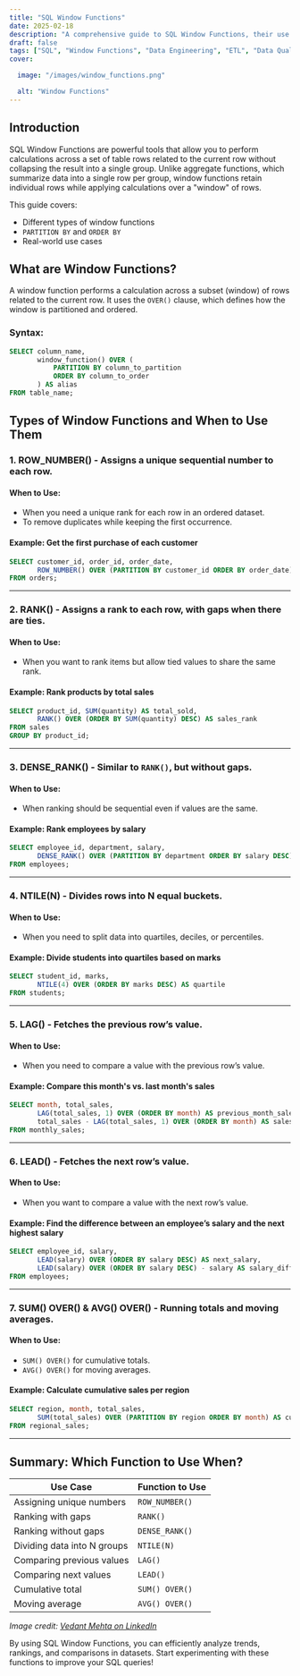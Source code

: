 ```yaml
---
title: "SQL Window Functions"
date: 2025-02-18
description: "A comprehensive guide to SQL Window Functions, their use cases, and real-world applications."
draft: false
tags: ["SQL", "Window Functions", "Data Engineering", "ETL", "Data Quality"]
cover:

  image: "/images/window_functions.png"

  alt: "Window Functions"
---
```


## Introduction

SQL Window Functions are powerful tools that allow you to perform calculations across a set of table rows related to the current row without collapsing the result into a single group. Unlike aggregate functions, which summarize data into a single row per group, window functions retain individual rows while applying calculations over a "window" of rows.

This guide covers:
- Different types of window functions
- `PARTITION BY` and `ORDER BY`
- Real-world use cases

## What are Window Functions?

A window function performs a calculation across a subset (window) of rows related to the current row. It uses the `OVER()` clause, which defines how the window is partitioned and ordered.

### Syntax:
```sql
SELECT column_name, 
       window_function() OVER (
           PARTITION BY column_to_partition 
           ORDER BY column_to_order
       ) AS alias
FROM table_name;
```

## Types of Window Functions and When to Use Them

### 1. **ROW_NUMBER()** - Assigns a unique sequential number to each row.
#### **When to Use:**
- When you need a unique rank for each row in an ordered dataset.
- To remove duplicates while keeping the first occurrence.
#### **Example: Get the first purchase of each customer**
```sql
SELECT customer_id, order_id, order_date,
       ROW_NUMBER() OVER (PARTITION BY customer_id ORDER BY order_date) AS order_rank
FROM orders;
```
---

### 2. **RANK()** - Assigns a rank to each row, with gaps when there are ties.
#### **When to Use:**
- When you want to rank items but allow tied values to share the same rank.
#### **Example: Rank products by total sales**
```sql
SELECT product_id, SUM(quantity) AS total_sold,
       RANK() OVER (ORDER BY SUM(quantity) DESC) AS sales_rank
FROM sales
GROUP BY product_id;
```
---

### 3. **DENSE_RANK()** - Similar to `RANK()`, but without gaps.
#### **When to Use:**
- When ranking should be sequential even if values are the same.
#### **Example: Rank employees by salary**
```sql
SELECT employee_id, department, salary,
       DENSE_RANK() OVER (PARTITION BY department ORDER BY salary DESC) AS salary_rank
FROM employees;
```
---

### 4. **NTILE(N)** - Divides rows into N equal buckets.
#### **When to Use:**
- When you need to split data into quartiles, deciles, or percentiles.
#### **Example: Divide students into quartiles based on marks**
```sql
SELECT student_id, marks,
       NTILE(4) OVER (ORDER BY marks DESC) AS quartile
FROM students;
```
---

### 5. **LAG()** - Fetches the previous row’s value.
#### **When to Use:**
- When you need to compare a value with the previous row’s value.
#### **Example: Compare this month's vs. last month's sales**
```sql
SELECT month, total_sales,
       LAG(total_sales, 1) OVER (ORDER BY month) AS previous_month_sales,
       total_sales - LAG(total_sales, 1) OVER (ORDER BY month) AS sales_change
FROM monthly_sales;
```
---

### 6. **LEAD()** - Fetches the next row’s value.
#### **When to Use:**
- When you want to compare a value with the next row’s value.
#### **Example: Find the difference between an employee’s salary and the next highest salary**
```sql
SELECT employee_id, salary,
       LEAD(salary) OVER (ORDER BY salary DESC) AS next_salary,
       LEAD(salary) OVER (ORDER BY salary DESC) - salary AS salary_difference
FROM employees;
```
---

### 7. **SUM() OVER() & AVG() OVER()** - Running totals and moving averages.
#### **When to Use:**
- `SUM() OVER()` for cumulative totals.
- `AVG() OVER()` for moving averages.
#### **Example: Calculate cumulative sales per region**
```sql
SELECT region, month, total_sales,
       SUM(total_sales) OVER (PARTITION BY region ORDER BY month) AS cumulative_sales
FROM regional_sales;
```
---

## Summary: Which Function to Use When?
| Use Case | Function to Use |
|----------|----------------|
| Assigning unique numbers | `ROW_NUMBER()` |
| Ranking with gaps | `RANK()` |
| Ranking without gaps | `DENSE_RANK()` |
| Dividing data into N groups | `NTILE(N)` |
| Comparing previous values | `LAG()` |
| Comparing next values | `LEAD()` |
| Cumulative total | `SUM() OVER()` |
| Moving average | `AVG() OVER()` |



*Image credit: [Vedant Mehta on LinkedIn](https://www.linkedin.com/pulse/window-functions-sql-vedant-mehta/)*

By using SQL Window Functions, you can efficiently analyze trends, rankings, and comparisons in datasets. Start experimenting with these functions to improve your SQL queries! 

